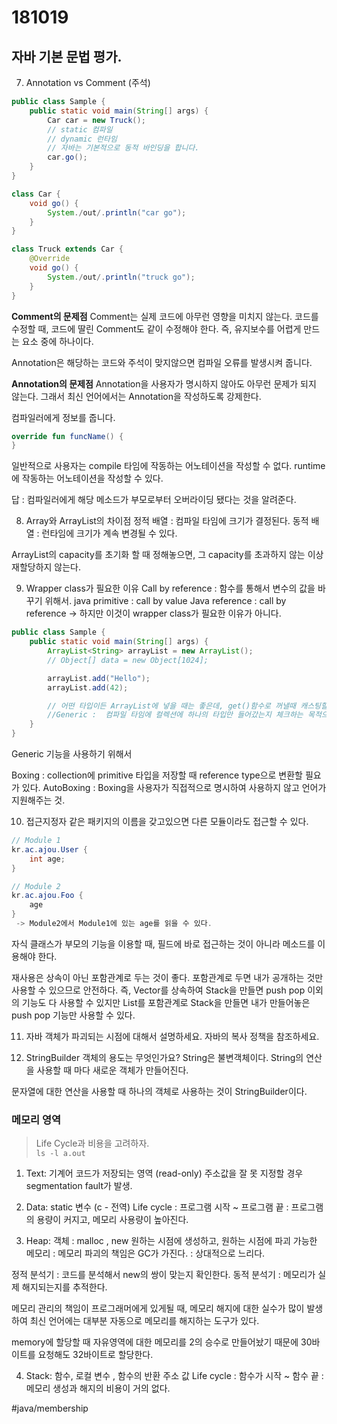 # 181019
## 자바 기본 문법 평가.
7. Annotation vs Comment (주석)

```java
public class Sample {
    public static void main(String[] args) {
        Car car = new Truck();
        // static 컴파일
        // dynamic 런타임
        // 자바는 기본적으로 동적 바인딩을 합니다.
        car.go();
    }
}

class Car {
    void go() {
        System./out/.println("car go");
    }
}

class Truck extends Car {
    @Override
    void go() {
        System./out/.println("truck go");
    }
}

```

**Comment의 문제점**
Comment는 실제 코드에 아무런 영향을 미치지 않는다.
코드를 수정할 때, 코드에 딸린 Comment도 같이 수정해야 한다. 
즉, 유지보수를 어렵게 만드는 요소 중에 하나이다.

Annotation은 해당하는 코드와 주석이 맞지않으면 컴파일 오류를 발생시켜 줍니다.

**Annotation의 문제점**
Annotation을 사용자가 명시하지 않아도 아무런 문제가 되지 않는다.
그래서 최신 언어에서는 Annotation을 작성하도록 강제한다.

컴파일러에게 정보를 줍니다. 

```kotlin
override fun funcName() {
}
```

일반적으로 사용자는 compile 타임에 작동하는 어노테이션을 작성할 수 없다.
 runtime에 작동하는 어노테이션을 작성할 수 있다. 

답 : 컴파일러에게 해당 메소드가 부모로부터 오버라이딩 됐다는 것을 알려준다.

8. Array와 ArrayList의 차이점
정적 배열 :  컴파일 타임에 크기가 결정된다.
동적 배열 : 런타임에 크기가 계속 변경될 수 있다.

ArrayList의 capacity를 초기화 할 때 정해놓으면, 그 capacity를 초과하지 않는 이상 재할당하지 않는다.

9. Wrapper class가 필요한 이유
Call by reference : 함수를 통해서 변수의 값을 바꾸기 위해서.
java primitive : call by value
Java reference : call by reference
-> 하지만 이것이 wrapper class가 필요한 이유가 아니다.

```java
public class Sample {
    public static void main(String[] args) {
        ArrayList<String> arrayList = new ArrayList();
        // Object[] data = new Object[1024];

        arrayList.add("Hello");
        arrayList.add(42);

        // 어떤 타입이든 ArrayList에 넣을 때는 좋은데, get()함수로 꺼낼때 캐스팅할 경우 문제가 있다.
        //Generic :  컴파일 타임에 컬렉션에 하나의 타입만 들어갔는지 체크하는 목적으로 사용한다.
    }
}

```

Generic 기능을 사용하기 위해서

Boxing : collection에 primitive 타입을 저장할 때 reference type으로 변환할 필요가 있다.
AutoBoxing : Boxing을 사용자가 직접적으로 명시하여 사용하지 않고 언어가 지원해주는 것.

10. 접근지정자
같은 패키지의 이름을 갖고있으면 다른 모듈이라도 접근할 수 있다.
```java
// Module 1
kr.ac.ajou.User {
	int age;
}

// Module 2
kr.ac.ajou.Foo {
	age
}
 -> Module2에서 Module1에 있는 age를 읽을 수 있다.
```

자식 클래스가 부모의 기능을 이용할 때, 필드에 바로 접근하는 것이 아니라 메소드를 이용해야 한다.

재사용은 상속이 아닌 포함관계로 두는 것이 좋다.
포함관계로 두면 내가 공개하는 것만 사용할 수 있으므로 안전하다.
즉, Vector를 상속하여 Stack을 만들면 push pop 이외의 기능도 다 사용할 수 있지만 List를 포함관계로 Stack을 만들면 내가 만들어놓은 push pop 기능만 사용할 수 있다.

11. 자바 객체가 파괴되는 시점에 대해서 설명하세요.
자바의 복사 정책을 참조하세요.

12. StringBuilder 객체의 용도는 무엇인가요?
String은 불변객체이다.
String의 연산을 사용할 때 마다 새로운 객체가 만들어진다.

문자열에 대한 연산을 사용할 때 하나의 객체로 사용하는 것이 StringBuilder이다. 

### 메모리 영역
> Life Cycle과 비용을 고려하자.  
`ls -l a.out`
1. Text: 기계어 코드가 저장되는 영역 (read-only)
주소값을 잘 못 지정할 경우 segmentation fault가 발생.

2. Data: static 변수 (c - 전역)
Life cycle : 프로그램 시작 ~ 프로그램 끝
: 프로그램의 용량이 커지고, 메모리 사용량이 높아진다.

3. Heap: 객체 : malloc , new
원하는 시점에 생성하고, 원하는 시점에 파괴 가능한 메모리
: 메모리 파괴의 책임은 GC가 가진다.
: 상대적으로 느리다. 

정적 분석기 : 코드를 분석해서 new의 쌍이 맞는지 확인한다.
동적 분석기 : 메모리가 실제 해지되는지를 추적한다.

메모리 관리의 책임이 프로그래머에게 있게될 때, 메모리 해지에 대한 실수가 많이 발생하여 최신 언어에는 대부분 자동으로 메모리를 해지하는 도구가 있다.

memory에 할당할 때 자유영역에 대한 메모리를  2의 승수로 만들어놨기 때문에 30바이트를 요청해도 32바이트로 할당한다.

4. Stack: 함수, 로컬 변수 , 함수의 반환 주소 값
Life cycle : 함수가 시작 ~ 함수 끝
: 메모리 생성과 해지의 비용이 거의 없다.







#java/membership